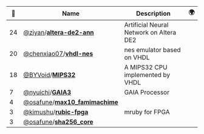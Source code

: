 |:star2: | Name | Description | 🌍|
|---|---|---|---|
|24|[@ziyan](https://github.com/ziyan)/[**altera-de2-ann**](https://github.com/ziyan/altera-de2-ann)|Artificial Neural Network on Altera DE2||
|20|[@chenxiao07](https://github.com/chenxiao07)/[**vhdl-nes**](https://github.com/chenxiao07/vhdl-nes)|nes emulator based on VHDL||
|18|[@BYVoid](https://github.com/BYVoid)/[**MIPS32**](https://github.com/BYVoid/MIPS32)|A MIPS32 CPU implemented by VHDL||
|7|[@nyuichi](https://github.com/nyuichi)/[**GAIA3**](https://github.com/nyuichi/GAIA3)|GAIA Processor||
|4|[@osafune](https://github.com/osafune)/[**max10_famimachime**](https://github.com/osafune/max10_famimachime)|||
|3|[@kimushu](https://github.com/kimushu)/[**rubic-fpga**](https://github.com/kimushu/rubic-fpga)|mruby for FPGA||
|3|[@osafune](https://github.com/osafune)/[**sha256_core**](https://github.com/osafune/sha256_core)|||

